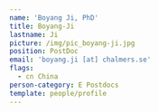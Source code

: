```yaml
---
name: 'Boyang Ji, PhD'
title: Boyang-Ji
lastname: Ji
picture: /img/pic_boyang-ji.jpg
position: PostDoc
email: 'boyang.ji [at] chalmers.se'
flags:
  - cn China
person-category: E Postdocs
template: people/profile
---
```


